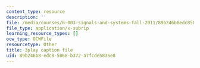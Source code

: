 ```yaml
---
content_type: resource
description: ''
file: /media/courses/6-003-signals-and-systems-fall-2011/89b246b8edc85068b372a7fcde5835e8_t2hNMFoIv8w.vtt
file_type: application/x-subrip
learning_resource_types: []
ocw_type: OCWFile
resourcetype: Other
title: 3play caption file
uid: 89b246b8-edc8-5068-b372-a7fcde5835e8
---
```

